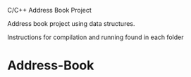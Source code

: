 C/C++ Address Book Project

Address book project using data structures.

Instructions for compilation and running found in each folder

# Address-Book
